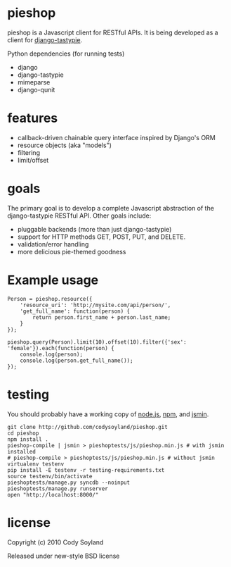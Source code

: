 pieshop
=======

pieshop is a Javascript client for RESTful APIs. It is being developed as a
client for [django-tastypie](http://github.com/toastdriven/django-tastypie).

Python dependencies (for running tests)

-   django
-   django-tastypie
-   mimeparse
-   django-qunit

features
========

-   callback-driven chainable query interface inspired by Django's ORM
-   resource objects (aka "models")
-   filtering
-   limit/offset

goals
=====

The primary goal is to develop a complete Javascript abstraction of the django-tastypie RESTful API. Other goals include:

-   pluggable backends (more than just django-tastypie)
-   support for HTTP methods GET, POST, PUT, and DELETE.
-   validation/error handling
-   more delicious pie-themed goodness

Example usage
=============

    Person = pieshop.resource({
        'resource_uri': 'http://mysite.com/api/person/',
        'get_full_name': function(person) {
            return person.first_name + person.last_name;
        }
    });

    pieshop.query(Person).limit(10).offset(10).filter({'sex': 'female'}).each(function(person) {
        console.log(person);
        console.log(person.get_full_name());
    });

testing
=======
You should probably have a working copy of [node.js](http://nodejs.org/), [npm](http://github.com/isaacs/npm),
and [jsmin](http://www.crockford.com/javascript/jsmin.html).

    git clone http://github.com/codysoyland/pieshop.git
    cd pieshop
    npm install .
    pieshop-compile | jsmin > pieshoptests/js/pieshop.min.js # with jsmin installed
    # pieshop-compile > pieshoptests/js/pieshop.min.js # without jsmin
    virtualenv testenv
    pip install -E testenv -r testing-requirements.txt
    source testenv/bin/activate
    pieshoptests/manage.py syncdb --noinput
    pieshoptests/manage.py runserver
    open "http://localhost:8000/"

license
=======

Copyright (c) 2010 Cody Soyland

Released under new-style BSD license
